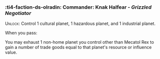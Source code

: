 ### :ti4-faction-ds-olradin: **Commander**: Knak Halfear - _Grizzled Negotiator_

<span style="font-variant:small-caps;">Unlock</span>: Control 1 cultural planet, 1 hazardous planet, and 1 industrial planet.

When you pass:

You may exhaust 1 non-home planet you control other than Mecatol Rex to gain a number of trade goods equal to that planet's resource or influence value.
